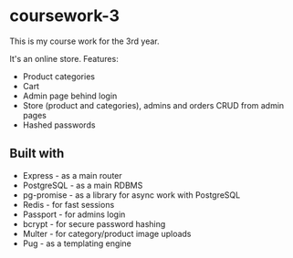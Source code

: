 # coursework-3

This is my course work for the 3rd year.

It's an online store. Features:
* Product categories
* Cart
* Admin page behind login
* Store (product and categories), admins and orders CRUD from admin pages
* Hashed passwords

## Built with
* Express - as a main router
* PostgreSQL - as a main RDBMS
* pg-promise - as a library for async work with PostgreSQL
* Redis - for fast sessions
* Passport - for admins login
* bcrypt - for secure password hashing
* Multer - for category/product image uploads
* Pug - as a templating engine
